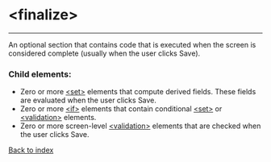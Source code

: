 # \<finalize>

---

An optional section that contains code that is executed when the screen is considered complete (usually when the user clicks Save).

### Child elements:
* Zero or more [\<set>](./set.md) elements that compute derived fields. These fields are evaluated when the user clicks Save. 
* Zero or more [\<if>](./if.md) elements that contain conditional [\<set>](./set.md) or [\<validation>](./validation.md) elements. 
* Zero or more screen-level [\<validation>](./validation.md) elements that are checked when the user clicks Save.

[Back to index](./README.md)